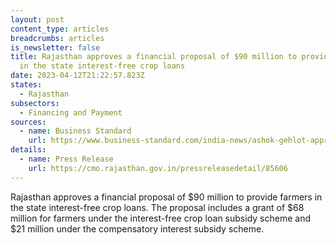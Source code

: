 ```yaml
---
layout: post
content_type: articles
breadcrumbs: articles
is_newsletter: false
title: Rajasthan approves a financial proposal of $90 million to provide farmers
  in the state interest-free crop loans
date: 2023-04-12T21:22:57.823Z
states:
  - Rajasthan
subsectors:
  - Financing and Payment
sources:
  - name: Business Standard
    url: https://www.business-standard.com/india-news/ashok-gehlot-approves-rs-736-cr-for-interest-free-crop-loans-to-farmers-123040401012_1.html
details:
  - name: Press Release
    url: https://cmo.rajasthan.gov.in/pressreleasedetail/85606
---
```

Rajasthan approves a financial proposal of $90 million to provide farmers in the state interest-free crop loans. The proposal includes a grant of $68 million for farmers under the interest-free crop loan subsidy scheme and $21 million under the compensatory interest subsidy scheme.

